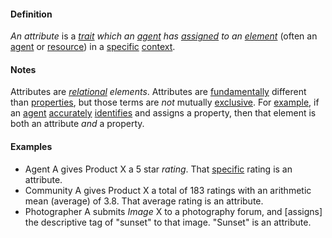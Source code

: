 #### Definition

*An attribute* is a *[trait](https://github.com/gcassel/Modular-Organization-Terminology/blob/master/terms/trait.md) which an [agent](https://github.com/gcassel/Modular-Organization-Terminology/blob/master/terms/agent.md) has [assigned](https://github.com/gcassel/Modular-Organization-Terminology/blob/master/terms/assign.md) to an [element](https://github.com/gcassel/Modular-Organization-Terminology/blob/master/terms/element.md)* (often an [agent](https://github.com/gcassel/Modular-Organization-Terminology/blob/master/terms/agent.md) or [resource](https://github.com/gcassel/Modular-Organization-Terminology/blob/master/terms/resource.md)) in a [specific](https://github.com/gcassel/Modular-Organization-Terminology/blob/master/terms/specific.md) [context](https://github.com/gcassel/Modular-Organization-Terminology/blob/master/terms/context.md).

#### Notes

Attributes are *[relational](https://github.com/gcassel/Modular-Organization-Terminology/blob/master/terms/relate.md) elements*.      Attributes are [fundamentally](https://github.com/gcassel/Modular-Organization-Terminology/blob/master/terms/base.md) different than [properties](https://github.com/gcassel/Modular-Organization-Terminology/blob/master/terms/property.md), but those terms are *not* mutually [exclusive](https://github.com/gcassel/Modular-Organization-Terminology/blob/master/terms/exclude.md).  For [example](https://github.com/gcassel/Modular-Organization-Terminology/blob/master/terms/example.md), if an [agent](https://github.com/gcassel/Modular-Organization-Terminology/blob/master/terms/agent.md) [accurately](https://github.com/gcassel/Modular-Organization-Terminology/blob/master/terms/accuracy.md) [identifies](https://github.com/gcassel/Modular-Organization-Terminology/blob/master/terms/identify.md) and assigns a property, then that element is both an attribute *and* a property.
	
#### Examples

* Agent A gives Product X a 5 star *rating*.  That [specific](https://github.com/gcassel/Modular-Organization-Terminology/blob/master/terms/specific.md) rating is an attribute.
* Community A gives Product X a total of 183 ratings with an arithmetic mean (average) of 3.8.  That average rating is an attribute.
* Photographer A submits *Image* X to a photography forum, and [assigns] the descriptive tag of "sunset" to that image.  "Sunset" is an attribute.
